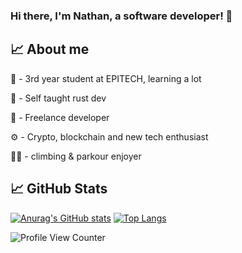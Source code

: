 ### Hi there, I'm Nathan, a software developer! 👋

## &#x1f4c8; About me

💼 - 3rd year student at EPITECH, learning a lot

💼 - Self taught rust dev

💼 - Freelance developer

⚙️ - Crypto, blockchain and new tech enthusiast

🧗‍♂️ - climbing & parkour enjoyer


## &#x1f4c8; GitHub Stats
[![Anurag's GitHub stats](https://github-readme-stats.vercel.app/api?username=gdnathan&show_icons=true&theme=gruvbox)](https://github.com/gdnathan/gdnathan)
[![Top Langs](https://github-readme-stats.vercel.app/api/top-langs/?username=gdnathan&layout=compact&theme=gruvbox)](https://github.com/gdnathan/gdnatha,)


![Profile View Counter](https://komarev.com/ghpvc/?username=gdnathan)
